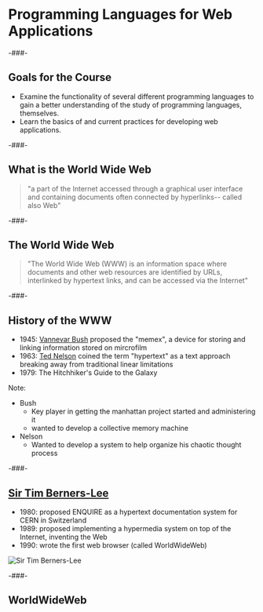 # Programming Languages for Web Applications
<!-- .slide: class="section-title" data-background="/lib/images/section-bkg.png" -->

-###-

## Goals for the Course

* Examine the functionality of several <span class="fragment highlight-green">different programming languages</span> to gain a better understanding of the study of programming languages, themselves.
* Learn the basics of and current practices for developing <span class="fragment highlight-green">web applications</span>.

-###-

## What is the World Wide Web

> "a part of the Internet accessed through a graphical user interface and containing documents often connected by hyperlinks-- called also Web" <!-- .element: class="fragment highlight-red grow" -->

-###-

## The World Wide Web

> "The World Wide Web (WWW) is an information space where documents and other web resources are identified by URLs, interlinked by hypertext links, and can be accessed via the Internet"

-###-

## History of the WWW

<!-- .slide: class="element-bkg" -->
<!-- .slide: data-background-image="https://images4.alphacoders.com/550/thumb-1920-55008.jpg" -->

* 1945: [Vannevar Bush](https://en.wikipedia.org/wiki/Vannevar_Bush) proposed the "memex", a device for storing and linking information stored on mircrofilm
* 1963: [Ted Nelson](https://en.wikipedia.org/wiki/Ted_Nelson) coined the term "hypertext" as a text approach breaking away from traditional linear limitations
* 1979: The Hitchhiker's Guide to the Galaxy

Note:

* Bush
    * Key player in getting the manhattan project started and administering it
    * wanted to develop a collective memory machine
* Nelson
    * Wanted to develop a system to help organize his chaotic thought process

-###-

## [Sir Tim Berners-Lee](https://www.w3.org/People/Berners-Lee/)

<!-- .slide: class="flexit" -->
<!-- .element: class="flex-col flex-full"-->

* 1980: proposed ENQUIRE as a hypertext documentation system for CERN in Switzerland
* 1989: proposed implementing a hypermedia system on top of the Internet, inventing the Web
* 1990: wrote the first web browser (called WorldWideWeb)

<!-- .element: class="flex-col flex-headroom" style="font-size:0.8em;"-->

![Sir Tim Berners-Lee](images/overview/Sir_Tim_Berners-Lee.jpg)

-###-

## WorldWideWeb

<!-- .slide: class="element-bkg" -->
<!-- .slide: data-background-image="images/overview/worldwideweb-app.jpeg" -->
